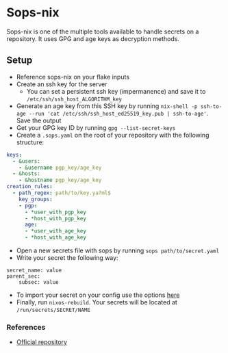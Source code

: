 # Sops-nix

Sops-nix is one of the multiple tools available to handle secrets on a repository. It uses GPG and age keys as decryption methods.

## Setup

- Reference sops-nix on your flake inputs
- Create an ssh key for the server
  - You can set a persistent ssh key (impermanence) and save it to `/etc/ssh/ssh_host_ALGORITHM_key`
- Generate an age key from this SSH key by running `nix-shell -p ssh-to-age --run 'cat /etc/ssh/ssh_host_ed25519_key.pub | ssh-to-age'`. Save the output
- Get your GPG key ID by running `gpg --list-secret-keys`
- Create a `.sops.yaml` on the root of your repository with the following structure:
```yaml
keys:
  - &users:
    - &username pgp_key/age_key 
  - &hosts:
    - &hostname pgp_key/age_key
creation_rules:
  - path_regex: path/to/key.ya?ml$
    key_groups:
    - pgp:
      - *user_with_pgp_key
	  - *host_with_pgp_key
      age:
      - *user_with_age_key
	  - *host_with_age_key
```
- Open a new secrets file with sops by running `sops path/to/secret.yaml`
- Write your secret the following way:
```
secret_name: value
parent_sec:
	subsec: value
```
- To import your secret on your config use the options [here](https://github.com/Mic92/sops-nix/blob/master/modules/sops/default.nix)
- Finally, run `nixos-rebuild`. Your secrets will be located at `/run/secrets/SECRET/NAME`

### References
- [Official repository](https://github.com/Mic92/sops-nix)